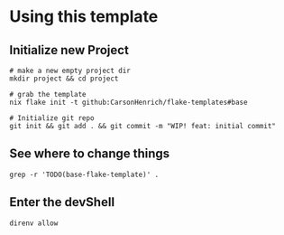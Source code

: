<!--
SPDX-FileCopyrightText: 2025 Carson Henrich <carson03henrich@gmail.com>

SPDX-License-Identifier: AGPL-3.0-or-later
-->

<!-- TODO(base-flake-template): Edit README.md -->
<!-- TODO(base-flake-template): # Title -->
<!-- TODO(base-flake-template): ## About -->
<!-- TODO(base-flake-template): ## Usage -->
<!-- TODO(base-flake-template): ## [Contributing](./docs/CONTRIBUTING.md) -->
<!-- TODO(base-flake-template): ## [Design & Architecture](./docs/ARCHITECTURE.md) -->
<!-- TODO(base-flake-template): ## [Roadmap](./docs/ROADMAP.md) -->

<!-- TODO(base-flake-template): Remove this Section -->

# Using this template

## Initialize new Project

```console
# make a new empty project dir
mkdir project && cd project

# grab the template
nix flake init -t github:CarsonHenrich/flake-templates#base

# Initialize git repo
git init && git add . && git commit -m "WIP! feat: initial commit"
```

## See where to change things

```console
grep -r 'TODO(base-flake-template)' .
```

## Enter the devShell

```console
direnv allow
```
